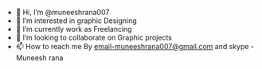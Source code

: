 - 👋 Hi, I’m @muneeshrana007
- 👀 I’m interested in graphic Designing
- 🌱 I’m currently work as  Freelancing 
- 💞️ I’m looking to collaborate on Graphic projects
- 📫 How to reach me By email-muneeshrana007@gmail.com and skype -Muneesh rana

<!---
muneeshrana007/muneeshrana007 is a ✨ special ✨ repository because its `README.md` (this file) appears on your GitHub profile.
You can click the Preview link to take a look at your changes.
--->
